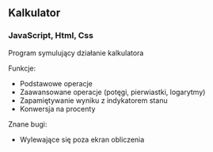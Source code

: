 <h2>Kalkulator</h2>
<h3>JavaScript, Html, Css</h3>

<p>Program symulujący działanie kalkulatora</p>

<p>Funkcje:</p>
<ul>
<li>Podstawowe operacje</li>
<li>Zaawansowane operacje (potęgi, pierwiastki, logarytmy)</li>
<li>Zapamiętywanie wyniku z indykatorem stanu</li>
<li>Konwersja na procenty</li>
</ul>

<p>Znane bugi:</p>
<ul>
<li>Wylewające się poza ekran obliczenia</li>
</ul>